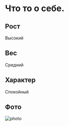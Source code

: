 # Что то о себе.

## Рост

  Высокий

## Вес

  Средний

## Характер 

  Спокойный

## Фото 

![photo](Alex\Downloads\1111.jpg)